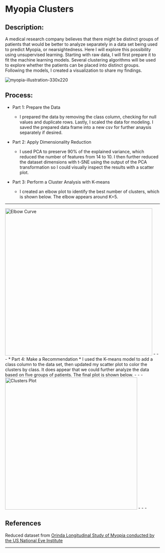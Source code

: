 # Myopia Clusters

## Description:
A medical research company believes that there might be distinct groups of patients that would be better to analyze separately in a data set being used to predict Myopia, or nearsightedness. Here I will explore this possibility using unsupervised learning. Starting with raw data, I will first prepare it to fit the machine learning models. Several clustering algorithms will be used to explore whether the patients can be placed into distinct groups. Following the models, I created a visualization to share my findings.

![myopia-illustration-330x220](https://user-images.githubusercontent.com/100361900/186709089-690ab99d-51a3-40fd-931c-8420c69fc9e4.gif)

## Process:

* Part 1: Prepare the Data
   * I prepared the data by removing the class column, checking for null values and duplicate rows. Lastly, I scaled the data for modeling. I saved the prepared data frame into a new csv for further anaysis separately if desired.

* Part 2: Apply Dimensionality Reduction 
   * I used PCA to preserve 90% of the explained variance, which reduced the number of features from 14 to 10. I then further reduced the dataset dimensions with t-SNE using the output of the PCA transformation so I could visually inspect the results with a scatter plot.

* Part 3: Perform a Cluster Analysis with K-means
   * I created an elbow plot to identify the best number of clusters, which is shown below. The elbow appears around K=5. 
- - -   
<img width="479" alt="Elbow Curve" src="https://user-images.githubusercontent.com/100361900/186711037-85efa4a9-0c5e-4fa5-9b82-88610eff2845.png">
- - -
* Part 4: Make a Recommendation 
   * I used the K-means model to add a class column to the data set, then updated my scatter plot to color the clusters by class. It does appear that we could further analyze the data based on five groups of patients. The final plot is shown below.
- - -   
<img width="430" alt="Clusters Plot" src="https://user-images.githubusercontent.com/100361900/186711078-30771574-058a-41a4-af22-34f5adbbdd34.png">
- - -

## References

Reduced dataset from [Orinda Longitudinal Study of Myopia conducted by the US National Eye Institute](https://clinicaltrials.gov/ct2/show/NCT00000169)

- - -



